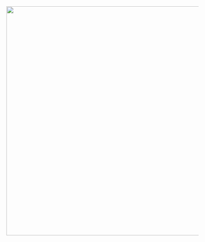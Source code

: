 <img src="user-images.githubusercontent.com/49490001/115525653-947a5400-a28f-11eb-94c0-b7c0f4269aab" width="600">
